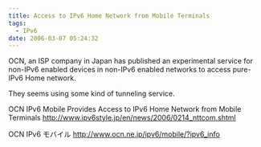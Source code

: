 ```yaml
---
title: Access to IPv6 Home Network from Mobile Terminals
tags:
  - IPv6
date: 2006-03-07 05:24:32
---
```


OCN, an ISP company in Japan has published an experimental service for non-IPv6 enabled devices in non-IPv6 enabled networks to access pure-IPv6 Home network.

They seems using some kind of tunneling service. 

OCN IPv6 Mobile Provides Access to IPv6 Home Network from Mobile Terminals
http://www.ipv6style.jp/en/news/2006/0214_nttcom.shtml

OCN IPv6 モバイル
http://www.ocn.ne.jp/ipv6/mobile/?ipv6_info